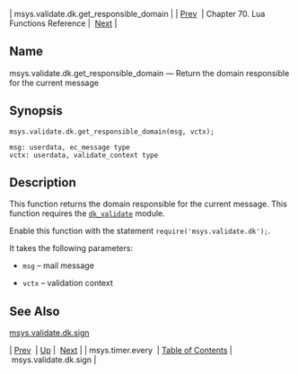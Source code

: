 | msys.validate.dk.get_responsible_domain |
| [Prev](lua.ref.msys.timer.every)  | Chapter 70. Lua Functions Reference |  [Next](lua.ref.msys.validate.dk.sign) |

<a name="lua.ref.msys.validate.dk.get_responsible_domain"></a>
## Name

msys.validate.dk.get_responsible_domain — Return the domain responsible for the current message

<a name="idp18576240"></a>
## Synopsis

`msys.validate.dk.get_responsible_domain(msg, vctx);`

```
msg: userdata, ec_message type
vctx: userdata, validate_context type
```
<a name="idp18579296"></a>
## Description

This function returns the domain responsible for the current message. This function requires the [`dk_validate`](modules.domainkeys "71.28. domainkeys – Yahoo! DomainKeys") module.

Enable this function with the statement `require('msys.validate.dk');`.

It takes the following parameters:

*   `msg` – mail message

*   `vctx` – validation context

<a name="idp18586656"></a>
## See Also

[msys.validate.dk.sign](lua.ref.msys.validate.dk.sign "msys.validate.dk.sign")

| [Prev](lua.ref.msys.timer.every)  | [Up](lua.function.details) |  [Next](lua.ref.msys.validate.dk.sign) |
| msys.timer.every  | [Table of Contents](index) |  msys.validate.dk.sign |

